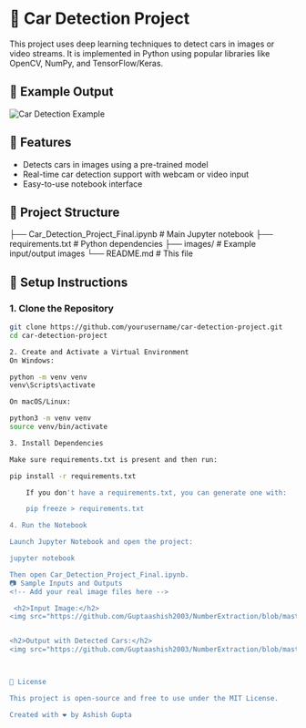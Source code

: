 

# 🚗 Car Detection Project

This project uses deep learning techniques to detect cars in images or video streams. It is implemented in Python using popular libraries like OpenCV, NumPy, and TensorFlow/Keras.

## 📸 Example Output

<!-- Replace `images/output.png` with your actual image paths -->
![Car Detection Example](images/output.png)

## 🧠 Features

- Detects cars in images using a pre-trained model
- Real-time car detection support with webcam or video input
- Easy-to-use notebook interface

## 📁 Project Structure

├── Car_Detection_Project_Final.ipynb # Main Jupyter notebook ├── requirements.txt # Python dependencies ├── images/ # Example input/output images └── README.md # This file


## 🔧 Setup Instructions

### 1. Clone the Repository

```bash
git clone https://github.com/yourusername/car-detection-project.git
cd car-detection-project

2. Create and Activate a Virtual Environment
On Windows:

python -m venv venv
venv\Scripts\activate

On macOS/Linux:

python3 -m venv venv
source venv/bin/activate

3. Install Dependencies

Make sure requirements.txt is present and then run:

pip install -r requirements.txt

    If you don't have a requirements.txt, you can generate one with:

    pip freeze > requirements.txt

4. Run the Notebook

Launch Jupyter Notebook and open the project:

jupyter notebook

Then open Car_Detection_Project_Final.ipynb.
📷 Sample Inputs and Outputs
<!-- Add your real image files here -->

 <h2>Input Image:</h2>
<img src="https://github.com/Guptaashish2003/NumberExtraction/blob/master/imgData/car17.jpg?raw=true" alt="Car Image" width="500"/>


<h2>Output with Detected Cars:</h2>
<img src="https://github.com/Guptaashish2003/NumberExtraction/blob/master/outputData/output4.png?raw=true" alt="Output Example" width="500"/>



📝 License

This project is open-source and free to use under the MIT License.

Created with ❤️ by Ashish Gupta

